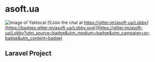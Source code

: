 # asoft.ua
![Image of Yaktocat](https://travis-ci.com/BohdanRyba/asoft.ua.svg?branch=develop)
[![Join the chat at https://gitter.im/asoft-ua/Lobby](https://badges.gitter.im/asoft-ua/Lobby.svg)](https://gitter.im/asoft-ua/Lobby?utm_source=badge&utm_medium=badge&utm_campaign=pr-badge&utm_content=badge)

## Laravel Project

